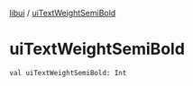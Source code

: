 [libui](index.md) / [uiTextWeightSemiBold](./ui-text-weight-semi-bold.md)

# uiTextWeightSemiBold

`val uiTextWeightSemiBold: Int`